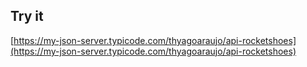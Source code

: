 ## Try it

[https://my-json-server.typicode.com/thyagoaraujo/api-rocketshoes](https://my-json-server.typicode.com/thyagoaraujo/api-rocketshoes)
